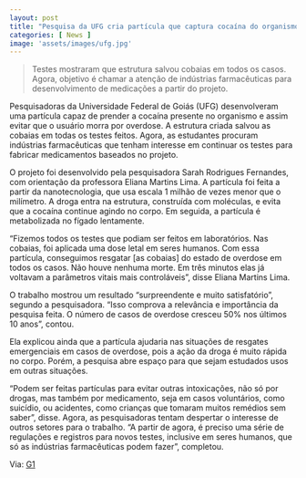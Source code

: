 ```yaml
---
layout: post
title: "Pesquisa da UFG cria partícula que captura cocaína do organismo e evita morte por overdose"
categories: [ News ]
image: 'assets/images/ufg.jpg'
---
```


> Testes mostraram que estrutura salvou cobaias em todos os casos. Agora, objetivo é chamar a atenção de indústrias farmacêuticas para desenvolvimento de medicações a partir do projeto.

Pesquisadoras da Universidade Federal de Goiás (UFG) desenvolveram uma partícula capaz de prender a cocaína presente no organismo e assim evitar que o usuário morra por overdose. A estrutura criada salvou as cobaias em todas os testes feitos. Agora, as estudantes procuram indústrias farmacêuticas que tenham interesse em continuar os testes para fabricar medicamentos baseados no projeto.

O projeto foi desenvolvido pela pesquisadora Sarah Rodrigues Fernandes, com orientação da professora Eliana Martins Lima. A partícula foi feita a partir da nanotecnologia, que usa escala 1 milhão de vezes menor que o milímetro. A droga entra na estrutura, construída com moléculas, e evita que a cocaína continue agindo no corpo. Em seguida, a partícula é metabolizada no fígado lentamente.

“Fizemos todos os testes que podiam ser feitos em laboratórios. Nas cobaias, foi aplicada uma dose letal em seres humanos. Com essa partícula, conseguimos resgatar [as cobaias] do estado de overdose em todos os casos. Não houve nenhuma morte. Em três minutos elas já voltavam a parâmetros vitais mais controláveis”, disse Eliana Martins Lima.

<script async src="https://pagead2.googlesyndication.com/pagead/js/adsbygoogle.js"></script>
<!-- Informat -->
<ins class="adsbygoogle"
     style="display:block"
     data-ad-client="ca-pub-2838251107855362"
     data-ad-slot="2327980059"
     data-ad-format="auto"
     data-full-width-responsive="true"></ins>
<script>
(adsbygoogle = window.adsbygoogle || []).push({});
</script>    

O trabalho mostrou um resultado “surpreendente e muito satisfatório”, segundo a pesquisadora. “Isso comprova a relevância e importância da pesquisa feita. O número de casos de overdose cresceu 50% nos últimos 10 anos”, contou.

Ela explicou ainda que a partícula ajudaria nas situações de resgates emergenciais em casos de overdose, pois a ação da droga é muito rápida no corpo. Porém, a pesquisa abre espaço para que sejam estudados usos em outras situações.

“Podem ser feitas partículas para evitar outras intoxicações, não só por drogas, mas também por medicamento, seja em casos voluntários, como suicídio, ou acidentes, como crianças que tomaram muitos remédios sem saber”, disse.
Agora, as pesquisadoras tentam despertar o interesse de outros setores para o trabalho. “A partir de agora, é preciso uma série de regulações e registros para novos testes, inclusive em seres humanos, que só as indústrias farmacêuticas podem fazer”, completou.

Via: [G1](https://g1.globo.com/go/goias/noticia/2019/05/11/pesquisa-da-ufg-cria-particula-que-captura-cocaina-do-organismo-e-evita-morte-por-overdose.ghtml)

